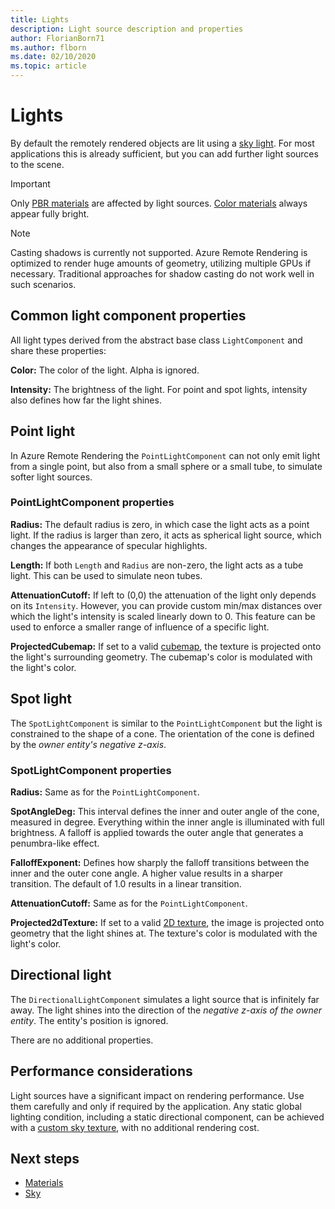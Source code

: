 ```yaml
---
title: Lights
description: Light source description and properties
author: FlorianBorn71
ms.author: flborn
ms.date: 02/10/2020
ms.topic: article
---
```


# Lights

By default the remotely rendered objects are lit using a [sky light](sky.md). For most applications this is already sufficient, but you can add further light sources to the scene.

> [!IMPORTANT]
> Only [PBR materials](../../concepts/materials.md#pbr-material) are affected by light sources. [Color materials](../../concepts/materials.md#color-material) always appear fully bright.

> [!NOTE]
> Casting shadows is currently not supported. Azure Remote Rendering is optimized to render huge amounts of geometry, utilizing multiple GPUs if necessary. Traditional approaches for shadow casting do not work well in such scenarios.

## Common light component properties

All light types derived from the abstract base class `LightComponent` and share these properties:

**Color:** The color of the light. Alpha is ignored.

**Intensity:** The brightness of the light. For point and spot lights, intensity also defines how far the light shines.

## Point light

In Azure Remote Rendering the `PointLightComponent` can not only emit light from a single point, but also from a small sphere or a small tube, to simulate softer light sources.

### PointLightComponent properties

**Radius:** The default radius is zero, in which case the light acts as a point light. If the radius is larger than zero, it acts as spherical light source, which changes the appearance of specular highlights.

**Length:** If both `Length` and `Radius` are non-zero, the light acts as a tube light. This can be used to simulate neon tubes.

**AttenuationCutoff:** If left to (0,0) the attenuation of the light only depends on its `Intensity`. However, you can provide custom min/max distances over which the light's intensity is scaled linearly down to 0. This feature can be used to enforce a smaller range of influence of a specific light.

**ProjectedCubemap:** If set to a valid [cubemap](../../concepts/textures.md), the texture is projected onto the light's surrounding geometry. The cubemap's color is modulated with the light's color.

## Spot light

The `SpotLightComponent` is similar to the `PointLightComponent` but the light is constrained to the shape of a cone. The orientation of the cone is defined by the *owner entity's negative z-axis*.

### SpotLightComponent properties

**Radius:** Same as for the `PointLightComponent`.

**SpotAngleDeg:** This interval defines the inner and outer angle of the cone, measured in degree. Everything within the inner angle is illuminated with full brightness. A falloff is applied towards the outer angle that generates a penumbra-like effect.

**FalloffExponent:** Defines how sharply the falloff transitions between the inner and the outer cone angle. A higher value results in a sharper transition. The default of 1.0 results in a linear transition.

**AttenuationCutoff:** Same as for the `PointLightComponent`.

**Projected2dTexture:** If set to a valid [2D texture](../../concepts/textures.md), the image is projected onto geometry that the light shines at. The texture's color is modulated with the light's color.

## Directional light

The `DirectionalLightComponent` simulates a light source that is infinitely far away. The light shines into the direction of the *negative z-axis of the owner entity*. The entity's position is ignored.

There are no additional properties.

## Performance considerations

Light sources have a significant impact on rendering performance. Use them carefully and only if required by the application. Any static global lighting condition, including a static directional component, can be achieved with a [custom sky texture](sky.md), with no additional rendering cost.

## Next steps

* [Materials](../../concepts/materials.md)
* [Sky](sky.md)
